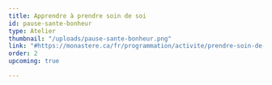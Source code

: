 ```yaml
---
title: Apprendre à prendre soin de soi
id: pause-sante-bonheur
type: Atelier
thumbnail: "/uploads/pause-sante-bonheur.png"
link: "#https://monastere.ca/fr/programmation/activite/prendre-soin-de-soi-manuel-de-l-utilisateur-510"
order: 2
upcoming: true

---
```

